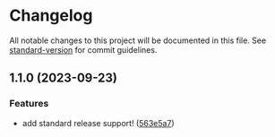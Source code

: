 # Changelog

All notable changes to this project will be documented in this file. See [standard-version](https://github.com/conventional-changelog/standard-version) for commit guidelines.

## 1.1.0 (2023-09-23)


### Features

*   add standard release support! ([563e5a7](https://github.com/NuraYokai/Cal-Get/commit/563e5a77cb304f7c0c6941e0a5376e5181b5f094))
